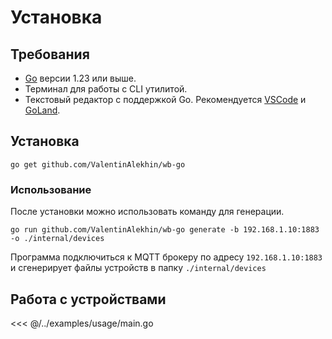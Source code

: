 # Установка

## Требования

- [Go](https://go.dev/doc/install) версии 1.23 или выше.
- Терминал для работы с CLI утилитой.
- Текстовый редактор с поддержкой Go. Рекомендуется [VSCode](https://code.visualstudio.com/download) и [GoLand](https://www.jetbrains.com/help/go/installation-guide.html).

## Установка

```shell
go get github.com/ValentinAlekhin/wb-go
```

### Использование

После установки можно использовать команду для генерации.

```shell
go run github.com/ValentinAlekhin/wb-go generate -b 192.168.1.10:1883 -o ./internal/devices
```

Программа подключиться к MQTT брокеру по адресу `192.168.1.10:1883` и сгенерирует файлы устройств в папку `./internal/devices`

## Работа с устройствами

<<< @/../examples/usage/main.go